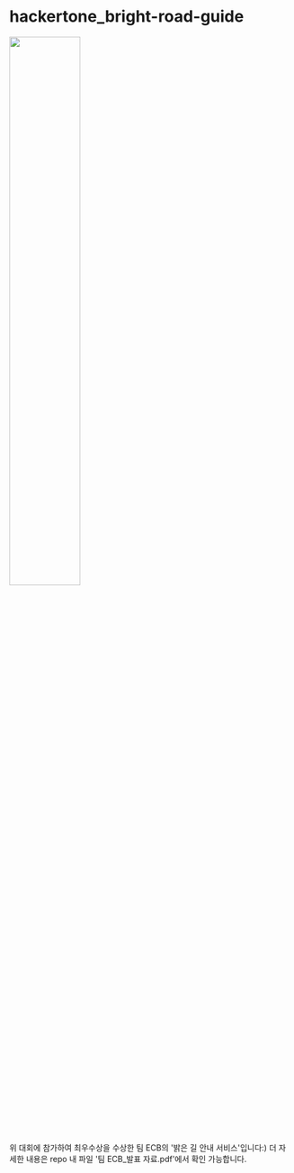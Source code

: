 # hackertone_bright-road-guide
<img src="https://www.kisa.or.kr/uploadfile/images/000043/20200717154156563_2SUTS9OW.jpg" width="50%"><img>

위 대회에 참가하여 최우수상을 수상한 팀 ECB의 '밝은 길 안내 서비스'입니다:)
더 자세한 내용은 repo 내 파일 '팀 ECB_발표 자료.pdf'에서 확인 가능합니다.
